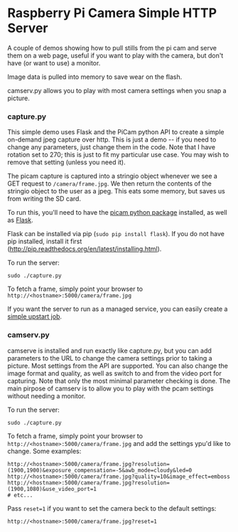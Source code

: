 Raspberry Pi Camera Simple HTTP Server
===

A couple of demos showing how to pull stills from the pi cam and serve them on a web page, useful if you want to play with the camera, but don't have (or want to use) a monitor. 

Image data is pulled into memory to save wear on the flash. 

camserv.py allows you to play with most camera settings when you snap a picture.

### capture.py

This simple demo uses Flask and the PiCam python API to create a simple on-demand jpeg capture over http. This is
just a demo -- if you need to change any parameters, just change them in the code. Note that I have rotation set to 270; this is just to fit my particular use case. You may wish to remove that setting (unless you need it).

The picam capture is captured into a stringio object whenever we see a GET request to `/camera/frame.jpg`. We then return the contents of the stringio object to the user as a jpeg. This eats some memory, but saves us from writing the SD card.

To run this, you'll need to have the [picam python package](http://picamera.readthedocs.org/en/release-1.5/) installed, as well as [Flask](http://flask.pocoo.org/docs). 

Flask can be installed via pip (`sudo pip install flask`). If you do not have pip installed, install it first (http://pip.readthedocs.org/en/latest/installing.html).

To run the server:

    sudo ./capture.py
    
To fetch a frame, simply point your browser to `http://<hostname>:5000/camera/frame.jpg` 
    
If you want the server to run as a managed service, you can easily create a [simple upstart job](http://stackful-dev.com/what-every-developer-needs-to-know-about-ubuntu-upstart.html).

### camserv.py
camserve is installed and run exactly like capture.py, but you can add parameters to the URL to change the camera settings prior to taking a picture. Most settings from the API are supported. You can also change the image format and quality, as well as switch to and from the video port for capturing. Note that only the most minimal parameter checking is done. The main pirpose of camserv is to allow you to play with the pcam settings without needing a monitor.

To run the server:

    sudo ./capture.py
    
To fetch a frame, simply point your browser to `http://<hostname>:5000/camera/frame.jpg` and add the settings ypu'd like to change. Some examples:

    http://<hostname>:5000/camera/frame.jpg?resolution=(1900,1900)&exposure_compensation=-5&awb_mode=cloudy&led=0
    http://<hostname>:5000/camera/frame.jpg?quality=10&image_effect=emboss
    http://<hostname>:5000/camera/frame.jpg?resolution=(1900,1080)&use_video_port=1
    # etc...
    
Pass `reset=1` if you want to set the camera beck to the default settings:

    http://<hostname>:5000/camera/frame.jpg?reset=1
    
    
    
